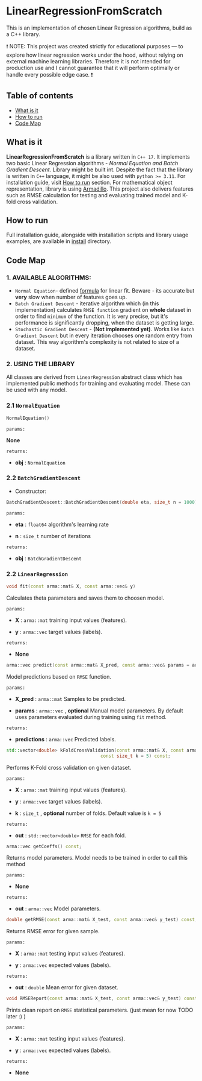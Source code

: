 # LinearRegressionFromScratch

This is an implementation of chosen Linear Regression algorithms, build as a C++ library.

:exclamation: NOTE: This project was created strictly for educational purposes — to explore how linear regression works under the hood, without relying on external machine learning libraries. Therefore it is not intended for production use and I cannot guarantee that it will perform optimally or handle every possible edge case. :exclamation:

## Table of contents
- [What is it](#whatisit)
- [How to run](#howtorun)
- [Code Map](#codemap)

## What is it

**LinearRegressionFromScratch** is a library written in `C++ 17`. It implements two basic Linear Regression algorithms - *Normal Equation and Batch Gradient Descent.* Library might be built int. Despite the fact that the library is written in `C++` language, it might be also used with `python >= 3.11`. For installation guide, visit [How to run](#howtorun) section. For mathematical object representation, library is using [Armadillo](https://arma.sourceforge.net/). This project also delivers features such as RMSE calculation for testing and evaluating trained model and K-fold cross validation.

## How to run
Full installation guide, alongside with installation scripts and library usage examples, are available in [install](./install/) directory.

## Code Map

### 1. AVAILABLE ALGORITHMS:
- `Normal Equation`- defined [formula](https://mathworld.wolfram.com/NormalEquation.html) for linear fit. Beware - its accurate but **very** slow when number of features goes up. 
- `Batch Gradient Descent` - iterative algorithm which (in this implementation) calculates `RMSE function` gradient on **whole** dataset in order to find `minimum` of the function. It is very precise, but it's performance is significantly dropping, when the dataset is getting large.
- `Stochastic Gradient Descent` - **(Not implemented yet)**. Works like `Batch Gradient Descent` but in every iteration chooses one random entry from dataset. This way algorithm's complexity is not related to size of a dataset.

### 2. USING THE LIBRARY

All classes are derived from `LinearRegression` abstract class which has implemented public methods for training and evaluating model. These can be used with any model.

### 2.1 `NormalEquation`

```c++
NormalEquation() 
```

`params:`

**None**

`returns:`
- **obj** : `NormalEquation`



### 2.2 `BatchGradientDescent`
- Constructor:

```c++
BatchGradientDescent::BatchGradientDescent(double eta, size_t n = 1000)
```

`params:`
- **eta** : `float64`
algorithm's learning rate

- **n** : `size_t`
number of iterations

`returns:`
- **obj** : `BatchGradientDescent`

### 2.2 `LinearRegression`


```c++
void fit(const arma::mat& X, const arma::vec& y)
```
Calculates theta parameters and saves them to choosen model.

`params:`
- **X** : `arma::mat`
training input values (features).

- **y** : `arma::vec`
target values (labels).


`returns:`
- **None**

```c++
arma::vec predict(const arma::mat& X_pred, const arma::vec& params = arma::vec{}) const;
```
Model predictions based on `RMSE` function. 

`params:`
- **X_pred** : `arma::mat`
Samples to be predicted.

- **params** : `arma::vec` , **optional**
Manual model parameters. By default uses parameters evaluated during training using `fit` method.


`returns:`
- **predictions** : `arma::vec`
Predicted labels.


```c++
std::vector<double> kFoldCrossValidation(const arma::mat& X, const arma::vec& y,
                                   const size_t k = 5) const;
```
Performs K-Fold cross validation on given dataset.

`params:`
- **X** : `arma::mat`
training input values (features).

- **y** : `arma::vec`
target values (labels).

- **k** : `size_t` , **optional**
number of folds. Default value is `k = 5`

`returns:`
- **out** : `std::vector<double>`
`RMSE` for each fold.


```c++
arma::vec getCoeffs() const;
```
Returns model parameters. Model needs to be trained in order to call this method

`params:`
- **None**

`returns:`
- **out** : `arma::vec`
Model parameters.


```c++
double getRMSE(const arma::mat& X_test, const arma::vec& y_test) const;
```
Returns RMSE error for given sample.

`params:`
- **X** : `arma::mat`
testing input values (features).

- **y** : `arma::vec`
expected values (labels).

`returns:`
- **out** : `double`
Mean error for given dataset.

```c++
void RMSEReport(const arma::mat& X_test, const arma::vec& y_test) const;
```
Prints clean report on `RMSE` statistical parameters. (just mean for now TODO later :) )

`params:`
- **X** : `arma::mat`
testing input values (features).

- **y** : `arma::vec`
expected values (labels).

`returns:`
- **None**